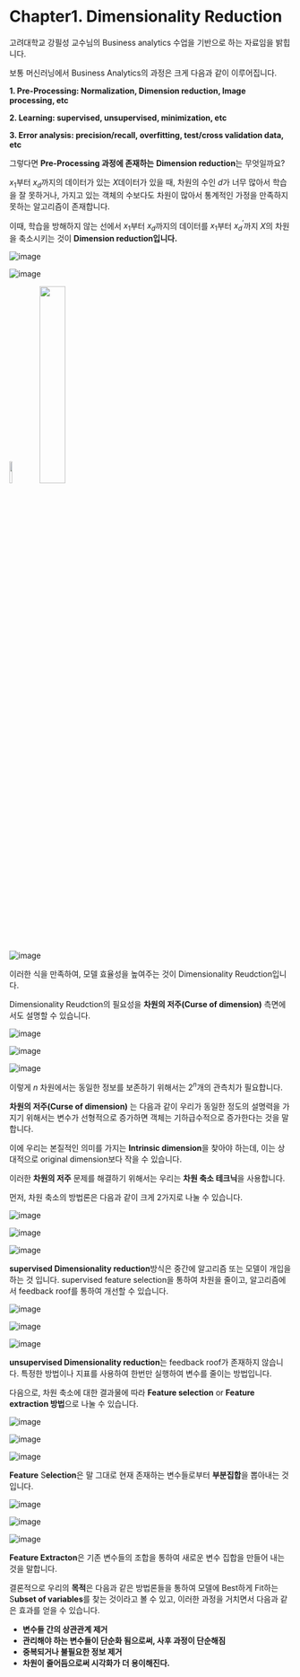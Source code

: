 # **Chapter1. Dimensionality Reduction**

고려대학교 강필성 교수님의 Business analytics 수업을 기반으로 하는 자료임을 밝힙니다.

보통 머신러닝에서 Business Analytics의 과정은 크게 다음과 같이 이루어집니다.

**1. Pre-Processing: Normalization, Dimension reduction, Image processing, etc**

**2. Learning: supervised, unsupervised, minimization, etc**

**3. Error analysis: precision/recall, overfitting, test/cross validation data, etc**

그렇다면 **Pre-Processing 과정에 존재하는** **Dimension reduction**는 무엇일까요?

$x_{1}$부터 $x_{d}$까지의 데이터가 있는 $X$데이터가 있을 때, 차원의 수인 $d$가 너무 많아서 학습을 잘 못하거나, 가지고 있는 객체의 수보다도 차원이 많아서 통계적인 가정을 만족하지 못하는 알고리즘이 존재합니다. 

이때, 학습을 방해하지 않는 선에서 $x_{1}$부터 $x_{d}$까지의 데이터를 $x_{1}$부터 $x^{'}_{d}$까지 $X$의 차원을 축소시키는 것이 **Dimension reduction입니다.** 

![image](https://user-images.githubusercontent.com/87464956/195630451-4d783d8b-62cf-4624-bc23-4c0c58ef3dd2.png)

![image](https://user-images.githubusercontent.com/87464956/195574729-4dc88285-1a3f-4efb-a6d2-78e77eca9643.png)

<img src = 'https://user-images.githubusercontent.com/87464956/195574790-ce5c9bfc-93d8-4aa8-8c83-00cc99caec64.png' width = '10%' height = '10%'/>

<img src = 'https://user-images.githubusercontent.com/87464956/195574804-b7334e4e-1248-4c86-89ae-d99ee667882d.png' width = '30%' height = '30%'/>

![image](https://user-images.githubusercontent.com/87464956/195630476-ff078a26-e75c-47b5-b09e-ae5958662d01.png)

이러한 식을 만족하여, 모델 효율성을 높여주는 것이 Dimensionality Reudction입니다.

Dimensionality Reudction의 필요성을 **차원의 저주(Curse of dimension)** 측면에서도 설명할 수 있습니다.


![image](https://user-images.githubusercontent.com/87464956/195630489-cb36bc3a-a33b-44dd-87e5-e2ba23fa8ced.png)

![image](https://user-images.githubusercontent.com/87464956/195575160-5a47cea8-da66-406a-8dd9-577dd0fd22af.png)

![image](https://user-images.githubusercontent.com/87464956/195630493-e4a7b4d5-683d-4ba8-bb57-d898900bf3d3.png)



이렇게 $n$ 차원에서는 동일한 정보를 보존하기 위해서는 $2^n$개의 관측치가 필요합니다.

**차원의 저주(Curse of dimension)** 는 다음과 같이 우리가 동일한 정도의 설명력을 가지기 위해서는 변수가 선형적으로 증가하면 객체는 기하급수적으로 증가한다는 것을 말합니다.

이에 우리는 본질적인 의미를 가지는 **Intrinsic dimension**을 찾아야 하는데, 이는 상대적으로 original dimension보다 작을 수 있습니다.

이러한 **차원의 저주** 문제를 해결하기 위해서는 우리는 **차원 축소 테크닉**을 사용합니다.

먼저,  차원 축소의 방법론은 다음과 같이 크게 2가지로 나눌 수 있습니다.

![image](https://user-images.githubusercontent.com/87464956/195630512-2f8b38fc-0db6-4916-9809-38084d472ae1.png)

![image](https://user-images.githubusercontent.com/87464956/195575196-a5ac208e-70c3-40a4-9fb1-67124cbc185d.png)

![image](https://user-images.githubusercontent.com/87464956/195630520-b25f0e71-308e-4ec6-b995-a1f22df9612d.png)


**supervised Dimensionality reduction**방식은 중간에 알고리즘 또는 모델이 개입을 하는 것 입니다. supervised feature selection을 통하여 차원을 줄이고, 알고리즘에서 feedback roof를 통하여 개선할 수 있습니다.

![image](https://user-images.githubusercontent.com/87464956/195630716-5af1acaa-536c-4e1a-b37c-6c48c53d4fb6.png)

![image](https://user-images.githubusercontent.com/87464956/195575235-32909440-f8e3-427e-89d0-60afed12ff55.png)

![image](https://user-images.githubusercontent.com/87464956/195630723-066aea0c-c160-4659-860e-fca3380dabb7.png)


**unsupervised Dimensionality reduction**는 feedback roof가 존재하지 않습니다. 특정한 방법이나 지표를 사용하여 한번만 실행하여 변수를 줄이는 방법입니다. 

다음으로, 차원 축소에 대한 결과물에 따라 **Feature selection** or **Feature extraction 방법**으로 나눌 수 있습니다.

![image](https://user-images.githubusercontent.com/87464956/195630752-8c35fceb-2785-4615-b3a7-7b8f4bd0ad34.png)

![image](https://user-images.githubusercontent.com/87464956/195575265-d6acaed0-2922-4f3a-81cf-62ce03f9b425.png)

![image](https://user-images.githubusercontent.com/87464956/195630771-7da35b74-7157-45e3-9e62-7d5ee7991d14.png)

**Feature** S**election**은 말 그대로 현재 존재하는 변수들로부터 **부분집합**을 뽑아내는 것 입니다.

![image](https://user-images.githubusercontent.com/87464956/195630782-152cedd6-9599-4407-ab2c-fc6460d9dd8a.png)

![image](https://user-images.githubusercontent.com/87464956/195575297-3cd9fcb5-f16c-4eda-bdee-a704b1c14e1a.png)

![image](https://user-images.githubusercontent.com/87464956/195630799-25ed4aa0-4999-4ac5-8d73-6f849508de3d.png)

**Feature Extracton**은 기존 변수들의 조합을 통하여 새로운 변수 집합을 만들어 내는 것을 말합니다.

결론적으로 우리의 **목적**은 다음과 같은 방법론들을 통하여 모델에 Best하게 Fit하는 S**ubset of variables**를 찾는 것이라고 볼 수 있고, 이러한 과정을 거치면서 다음과 같은 효과를 얻을 수 있습니다.

- **변수들 간의 상관관계 제거**
- **관리해야 하는 변수들이 단순화 됨으로써, 사후 과정이 단순해짐**
- **중복되거나 불필요한 정보 제거**
- **차원이 줄어듬으로써 시각화가 더 용이해진다.**
